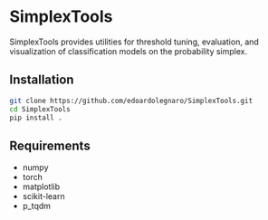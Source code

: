 # SimplexTools

SimplexTools provides utilities for threshold tuning, evaluation, and visualization of classification models on the probability simplex.

## Installation

```bash
git clone https://github.com/edoardolegnaro/SimplexTools.git
cd SimplexTools
pip install .
```

## Requirements

- numpy
- torch
- matplotlib
- scikit-learn
- p_tqdm
